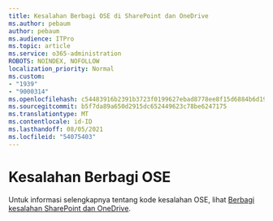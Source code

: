 ```yaml
---
title: Kesalahan Berbagi OSE di SharePoint dan OneDrive
ms.author: pebaum
author: pebaum
ms.audience: ITPro
ms.topic: article
ms.service: o365-administration
ROBOTS: NOINDEX, NOFOLLOW
localization_priority: Normal
ms.custom:
- "1939"
- "9000314"
ms.openlocfilehash: c54483916b2391b3723f0199627ebad8778ee8f15d6884b6d19b1f59f7093918
ms.sourcegitcommit: b5f7da89a650d2915dc652449623c78be6247175
ms.translationtype: MT
ms.contentlocale: id-ID
ms.lasthandoff: 08/05/2021
ms.locfileid: "54075403"
---
```

# <a name="ose-sharing-errors"></a>Kesalahan Berbagi OSE

Untuk informasi selengkapnya tentang kode kesalahan OSE, lihat [Berbagi kesalahan SharePoint dan OneDrive](https://docs.microsoft.com/sharepoint/sharepoint-onedrive-error-message).
